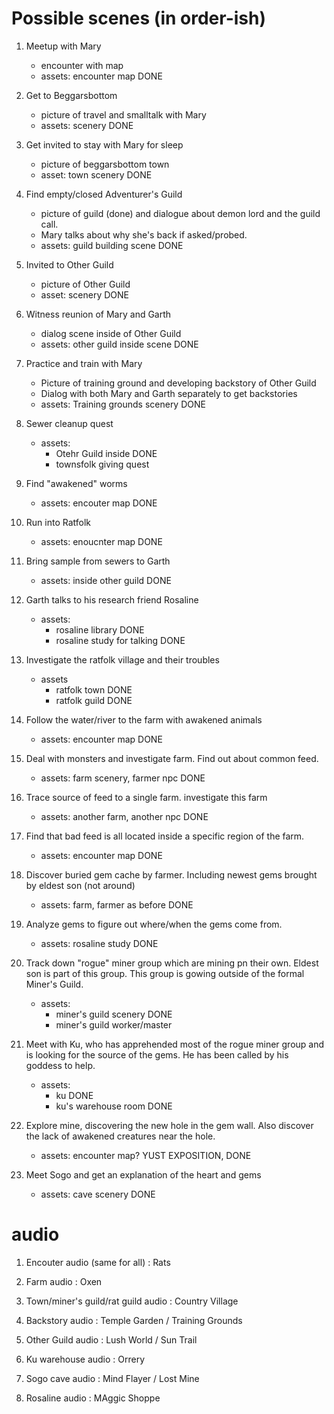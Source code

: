 # Possible scenes (in order-ish)

1. Meetup with Mary
   - encounter with map
   - assets: encounter map DONE

1. Get to Beggarsbottom
   - picture of travel and smalltalk with Mary
   - assets: scenery DONE

1. Get invited to stay with Mary for sleep
   - picture of beggarsbottom town
   - asset: town scenery DONE

1. Find empty/closed Adventurer's Guild
   - picture of guild (done) and dialogue about demon lord and the guild call.
   - Mary talks about why she's back if asked/probed.
   - assets: guild building scene DONE

1. Invited to Other Guild
   - picture of Other Guild
   - asset: scenery DONE

1. Witness reunion of Mary and Garth
   - dialog scene inside of Other Guild
   - assets: other guild inside scene DONE

1. Practice and train with Mary
   - Picture of training ground and developing backstory of Other Guild
   - Dialog with both Mary and Garth separately to get backstories
   - assets: Training grounds scenery DONE

1. Sewer cleanup quest
   - assets:
	 - Otehr Guild inside DONE
	 - townsfolk giving quest

1. Find "awakened" worms
   - assets: encouter map DONE

1. Run into Ratfolk
   - assets: enoucnter map DONE

1. Bring sample from sewers to Garth
   - assets: inside other guild DONE

1. Garth talks to his research friend Rosaline
   - assets: 
	 - rosaline library DONE
	 - rosaline study for talking DONE

1. Investigate the ratfolk village and their troubles
   - assets
	 - ratfolk town DONE
	 - ratfolk guild DONE

1. Follow the water/river to the farm with awakened animals
   - assets: encounter map DONE

1. Deal with monsters and investigate farm. Find out about common feed.
   - assets: farm scenery, farmer npc DONE

1. Trace source of feed to a single farm. investigate this farm
   - assets: another farm, another npc DONE

1. Find that bad feed is all located inside a specific region of the farm.
   - assets: encounter map DONE

1. Discover buried gem cache by farmer. Including newest gems brought by eldest son (not around)
   - assets: farm, farmer as before DONE

1. Analyze gems to figure out where/when the gems come from.
   - assets: rosaline study DONE

1. Track down "rogue" miner group which are mining pn their own. Eldest son is part of this group. This group is gowing outside of the formal Miner's Guild.
   - assets: 
	 - miner's guild scenery DONE
	 - miner's guild worker/master

1. Meet with Ku, who has apprehended most of the rogue miner group and is looking for the source of the gems. He has been called by his goddess to help.
   - assets:
	 - ku DONE
	 - ku's warehouse room DONE

1. Explore mine, discovering the new hole in the gem wall. Also discover the lack of awakened creatures near the hole.
   - assets: encounter map? YUST EXPOSITION, DONE

1. Meet Sogo and get an explanation of the heart and gems
   - assets: cave scenery DONE


# audio 

1. Encouter audio (same for all) : Rats

1. Farm audio : Oxen

1. Town/miner's guild/rat guild audio : Country Village

1. Backstory audio : Temple Garden / Training Grounds

1. Other Guild audio : Lush World / Sun Trail

1. Ku warehouse audio : Orrery

1. Sogo cave audio : Mind Flayer / Lost Mine

1. Rosaline audio : MAggic Shoppe
